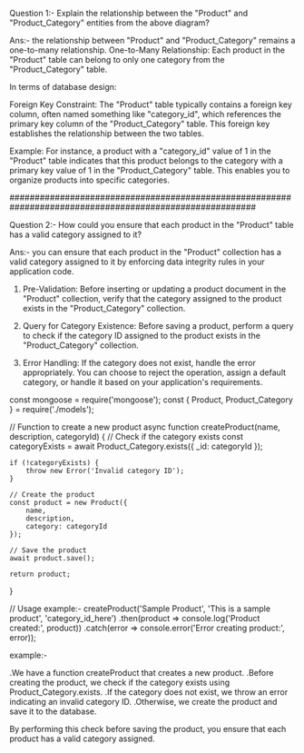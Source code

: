 Question 1:- Explain the relationship between the "Product" and "Product_Category" entities from the above diagram?

Ans:- the relationship between "Product" and "Product_Category" remains a one-to-many relationship.
One-to-Many Relationship: Each product in the "Product" table can belong to only one category from the "Product_Category" table.

In terms of database design:

Foreign Key Constraint: The "Product" table typically contains a foreign key column, often named something like "category_id", which references the primary key column of the "Product_Category" table. This foreign key establishes the relationship between the two tables.

Example: For instance, a product with a "category_id" value of 1 in the "Product" table indicates that this product belongs to the category with a primary key value of 1 in the "Product_Category" table. This enables you to organize products into specific categories.

#########################################################################################################

Question 2:- How could you ensure that each product in the "Product" table has a valid category assigned to it?

Ans:- you can ensure that each product in the "Product" collection has a valid category assigned to it by enforcing data integrity rules in your application code.

1. Pre-Validation: Before inserting or updating a product document in the "Product" collection, verify that the category assigned to the product exists in the "Product_Category" collection.

2. Query for Category Existence: Before saving a product, perform a query to check if the category ID assigned to the product exists in the "Product_Category" collection.

3. Error Handling: If the category does not exist, handle the error appropriately. You can choose to reject the operation, assign a default category, or handle it based on your application's requirements.


const mongoose = require('mongoose');
const { Product, Product_Category } = require('./models');

// Function to create a new product
async function createProduct(name, description, categoryId) {
    // Check if the category exists
    const categoryExists = await Product_Category.exists({ _id: categoryId });
    
    if (!categoryExists) {
        throw new Error('Invalid category ID');
    }

    // Create the product
    const product = new Product({
        name,
        description,
        category: categoryId
    });

    // Save the product
    await product.save();

    return product;
}

// Usage example:-
createProduct('Sample Product', 'This is a sample product', 'category_id_here')
    .then(product => console.log('Product created:', product))
    .catch(error => console.error('Error creating product:', error));


example:-

.We have a function createProduct that creates a new product.
.Before creating the product, we check if the category exists using Product_Category.exists.
.If the category does not exist, we throw an error indicating an invalid category ID.
.Otherwise, we create the product and save it to the database.

By performing this check before saving the product, you ensure that each product has a valid category assigned.